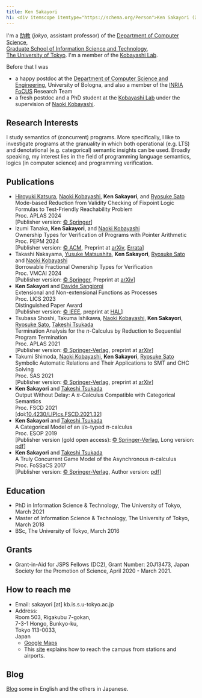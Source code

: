 ```yaml
---
title: Ken Sakayori
h1: <div itemscope itemtype="https://schema.org/Person">Ken Sakayori (酒寄　健) <a itemprop="sameAs" content="https://orcid.org/0000-0003-3238-9279" href="https://orcid.org/0000-0003-3238-9279" target="orcid.widget" rel="me noopener noreferrer" style="vertical-align:bottom;"><img src="https://orcid.org/sites/default/files/images/orcid_16x16.png" style="width:1em;margin-right:.5em;" alt="ORCID iD icon"></a></div>
---
```

I'm a [助教](blog/posts/2023-04-03.html) (*jokyo*, assistant professor) of the [Department of Computer Science](https://www.is.s.u-tokyo.ac.jp/english/),  
[Graduate School of Information Science and Technology](https://www.i.u-tokyo.ac.jp/index_e.shtml),  
[The University of Tokyo](https://www.u-tokyo.ac.jp/en/index.html).
I'm a member of the [Kobayashi Lab](https://www.kb.is.s.u-tokyo.ac.jp/index.html.en).

Before that I was

* a happy postdoc at the [Department of Computer Science and Engineering](https://disi.unibo.it/it), University of Bologna, and also a member of the [INRIA FoCUS](https://team.inria.fr/focus/) Research Team
* a fresh postdoc and a PhD student at the [Kobayashi Lab](https://www.kb.is.s.u-tokyo.ac.jp/index.html.en) under the supervision of [Naoki Kobayashi](https://www.kb.is.s.u-tokyo.ac.jp/~koba/).

Research Interests
---
I study semantics of (concurrent) programs.
More specifically, I like to investigate programs at the granuality in which both operational (e.g. LTS) and  denotational (e.g. categorical) semantic insights can be used.
Broadly speaking, my interest lies in the field of programming language semantics, logics (in computer science) and programming verification.

Publications
---
* [Hiroyuki Katsura](https://hkatsura.net/), [Naoki Kobayashi](https://www.kb.is.s.u-tokyo.ac.jp/~koba/), **Ken Sakayori**, and [Ryosuke Sato](https://ryosu-sato.github.io/)  
Mode-based Reduction from Validity Checking of Fixpoint Logic Formulas to Test-Friendly Reachability Problem  
Proc. APLAS 2024  
\[Publisher version: [© Springer](https://doi.org/10.1007/978-981-97-8943-6_16)\]
* Izumi Tanaka, **Ken Sakayori**, and [Naoki Kobayashi](https://www.kb.is.s.u-tokyo.ac.jp/~koba/)  
Ownership Types for Verification of Programs with Pointer Arithmetic  
Proc. PEPM 2024  
\[Publisher version: [© ACM](https://doi.org/10.1145/3635800.3636965),
Preprint at [arXiv](https://doi.org/10.48550/arXiv.2312.06455),
[Errata](txt/pepm-2024-errata.txt)\]
* Takashi Nakayama, [Yusuke Matsushita](https://www.kb.is.s.u-tokyo.ac.jp/~yskm24t/), **Ken Sakayori**, [Ryosuke Sato](https://ryosu-sato.github.io/) and [Naoki Kobayashi](https://www.kb.is.s.u-tokyo.ac.jp/~koba/)  
Borrowable Fractional Ownership Types for Verification  
Proc. VMCAI 2024  
\[Publisher version: [© Springer](https://doi.org/10.1007/978-3-031-50521-8_11),
Preprint at [arXiv](https://doi.org/10.48550/arXiv.2310.20430)\]
* **Ken Sakayori** and [Davide Sangiorgi](https://www.cs.unibo.it/~sangio/)  
Extensional and Non-extensional Functions as Processes  
Proc. LICS 2023  
<span class="highlighted-text">Distinguished Paper Award</span>  
\[Publisher version: [© IEEE](https://doi.org/10.1109/LICS56636.2023.10175686),
preprint at [HAL](https://hal.science/hal-04081885)\]
* Tsubasa Shoshi, Takuma Ishikawa, [Naoki Kobayashi](https://www.kb.is.s.u-tokyo.ac.jp/~koba/), **Ken Sakayori**, [Ryosuke Sato](https://ryosu-sato.github.io/), [Takeshi Tsukada](https://takeshi-tsukada.github.io)  
Termination Analysis for the $\pi$-Calculus by Reduction to Sequential Program Termination  
Proc. APLAS 2021  
\[Publisher version: [© Springer-Verlag](https://doi.org/10.1007/978-3-030-89051-3_15),
preprint at [arXiv](https://arxiv.org/abs/2109.00311)\]
* Takumi Shimoda, [Naoki Kobayashi](https://www.kb.is.s.u-tokyo.ac.jp/~koba/), **Ken Sakayori**, [Ryosuke Sato](https://ryosu-sato.github.io/)  
Symbolic Automatic Relations and Their Applications to SMT and CHC Solving  
Proc. SAS 2021  
\[Publisher version: [© Springer-Verlag](https://doi.org/10.1007/978-3-030-88806-0_20),
preprint at [arXiv](https://arxiv.org/abs/2108.07642)\]
* **Ken Sakayori** and [Takeshi Tsukada](https://takeshi-tsukada.github.io)  
Output Without Delay: A $\pi$-Calculus Compatible with Categorical Semantics  
Proc. FSCD 2021  
\[doi:[10.4230/LIPIcs.FSCD.2021.32](https://doi.org/10.4230/LIPIcs.FSCD.2021.32)\]
* **Ken Sakayori** and [Takeshi Tsukada](https://takeshi-tsukada.github.io)  
A Categorical Model of an i/o-typed $\pi$-calculus  
Proc. ESOP 2019  
\[Publisher version (gold open access): [© Springer-Verlag](https://link.springer.com/chapter/10.1007%2F978-3-030-17184-1_23),
Long version: [pdf](https://www.kb.is.s.u-tokyo.ac.jp/~sakayori/papers/esop19.pdf)\]
* **Ken Sakayori** and [Takeshi Tsukada](https://takeshi-tsukada.github.io)  
A Truly Concurrent Game Model of the Asynchronous $\pi$-calculus  
Proc. FoSSaCS 2017  
\[Publisher version: [© Springer-Verlag](https://doi.org/10.1007/978-3-662-54458-7_23), Author version: [pdf](https://www.kb.is.s.u-tokyo.ac.jp/~sakayori/papers/fossacs17-long.pdf)\]

Education
---
* PhD in Information Science & Technology, The University of Tokyo, March 2021
* Master of Information Science & Technology, The University of Tokyo, March 2018
* BSc, The University of Tokyo, March 2016

Grants
---
* Grant-in-Aid for JSPS Fellows (DC2), Grant Number: 20J13473, Japan Society for the Promotion of Science, April 2020 - March 2021.

How to reach me
---
* Email: sakayori [at] kb.is.s.u-tokyo.ac.jp
* Address:  
  Room 503, Rigakubu 7-gokan,  
  7-3-1 Hongo, Bunkyo-ku,  
  Tokyo 113-0033,  
  Japan  
    - [Google Maps](https://goo.gl/maps/5hkndEqJ1KJnUT9U8)
    - This [site](https://www-hep.phys.s.u-tokyo.ac.jp/maps/guide.html) explains how to reach the campus from stations and airports.

Blog
---
[Blog](blog.html) some in English and the others in Japanese.
 
